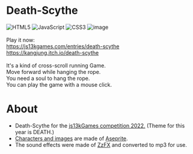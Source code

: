 # Death-Scythe
![HTML5](https://img.shields.io/badge/html5-%23E34F26.svg?style=for-the-badge&logo=html5&logoColor=white)
![JavaScript](https://img.shields.io/badge/javascript-%23323330.svg?style=for-the-badge&logo=javascript&logoColor=%23F7DF1E)
![CSS3](https://img.shields.io/badge/css3-%231572B6.svg?style=for-the-badge&logo=css3&logoColor=white)
![image](https://github.com/kangjung/Death-Scythe/blob/master/playGif.gif?raw=true)<br/><br/>
Play it now: <br/>
https://js13kgames.com/entries/death-scythe<br/>
https://kangjung.itch.io/death-scythe<br/>
<br/>
It's a kind of cross-scroll running Game.<br/>
Move forward while hanging the rope.<br/>
You need a soul to hang the rope.<br/>
You can play the game with a mouse click.




# About
* Death-Scythe for the [js13kGames competition 2022.](https://2022.js13kgames.com/) (Theme for this year is DEATH.)
* [Characters and images](https://kangjung.itch.io/reaper-pixel) are made of [Aseprite](https://github.com/aseprite/aseprite).
* The sound effects were made of [ZzFX](https://github.com/KilledByAPixel/ZzFX) and converted to mp3 for use.

